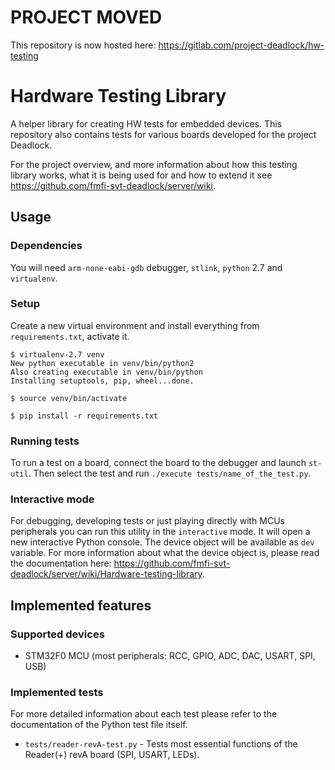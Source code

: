 # PROJECT MOVED

This repository is now hosted here: https://gitlab.com/project-deadlock/hw-testing

# Hardware Testing Library

A helper library for creating HW tests for embedded devices. This repository
also contains tests for various boards developed for the project Deadlock.

For the project overview, and more information about how this testing library
works, what it is being used for and how to extend it
see https://github.com/fmfi-svt-deadlock/server/wiki.

## Usage

### Dependencies

You will need `arm-none-eabi-gdb` debugger, `stlink`, `python` 2.7 and `virtualenv`.

### Setup

Create a new virtual environment and install everything from `requirements.txt`,
activate it.

```
$ virtualenv-2.7 venv
New python executable in venv/bin/python2
Also creating executable in venv/bin/python
Installing setuptools, pip, wheel...done.

$ source venv/bin/activate

$ pip install -r requirements.txt
```

### Running tests

To run a test on a board, connect the board to the debugger and launch `st-util`.
Then select the test and run `./execute tests/name_of_the_test.py`.

### Interactive mode

For debugging, developing tests or just playing directly with MCUs peripherals
you can run this utility in the `interactive` mode. It will open a new
interactive Python console. The device object will be available as `dev` variable.
For more information about what the device object is, please read the documentation
here: https://github.com/fmfi-svt-deadlock/server/wiki/Hardware-testing-library.

## Implemented features

### Supported devices

  - STM32F0 MCU (most peripherals: RCC, GPIO, ADC, DAC, USART, SPI, USB)

### Implemented tests

For more detailed information about each test please refer to the documentation
of the Python test file itself.

  - `tests/reader-revA-test.py` - Tests most essential functions of the Reader(+) revA
    board (SPI, USART, LEDs).
